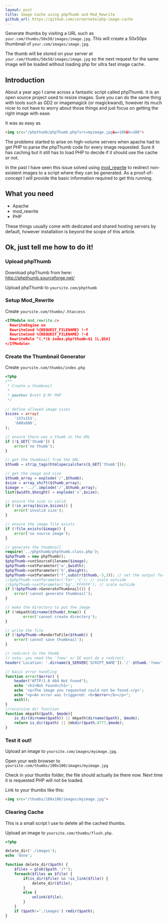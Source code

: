 ```yaml
---
layout: post
title: Image Cache using phpThumb and Mod_Rewrite
github_url: https://github.com/cornernote/php-image-cache
---
```

Generate thumbs by visiting a URL such as `your.com/thumbs/50x50/images/image.jpg`.  This will create a 50x50px thumbnail of `your.com/images/image.jpg`.

The thumb will be stored on your server at `your.com/thumbs/50x50/images/image.jpg` so the next request for the same image will be loaded without loading php for ultra fast image cache.

<!--break-->

<h2>Introduction</h2>

About a year ago I came across a fantastic script called phpThumb.  It is an open source project used to resize images.  Sure you can do the same thing with tools such as GD2 or imagemagick (or magickwand), however its much nicer to not have to worry about those things and just focus on getting the right image with ease.

It was as easy as

```html
<img src="/phpthumb/phpThumb.php?src=myimage.jpg&w=100&h=100">
```

The problems started to arise on high-volume servers when apache had to get PHP to parse the phpThumb code for every image requested.  Sure it has caching but it still has to load PHP to decide if it should use the cache or not.

In the past I have seen this issue solved using <a href="http://httpd.apache.org/docs/current/mod/mod_rewrite.html">mod_rewrite</a> to redirect non-existent images to a script where they can be generated.  As a proof-of-concept I will provide the basic information required to get this running.

<h2>What you need</h2>
<ul>
<li>Apache</li>
<li>mod_rewrite</li>
<li>PHP</li>
</ul>

These things usually come with dedicated and shared hosting servers by default, however installation is beyond the scope of this article.

<h2>Ok, just tell me how to do it!</h2>

<h3>Upload phpThumb</h3>

<p>Download phpThumb from here:<br/>
<a href="http://phpthumb.sourceforge.net/">http://phpthumb.sourceforge.net/</a><p>

Upload phpThumb to `yoursite.com/phpthumb`


<h3>Setup Mod_Rewrite</h3>

Create `yoursite.com/thumbs/.htaccess`

```xml
<IfModule mod_rewrite.c>
  RewriteEngine on
  RewriteCond %{REQUEST_FILENAME} !-f
  RewriteCond %{REQUEST_FILENAME} !-d
  RewriteRule ^(.*)$ index.php?thumb=$1 [L,QSA]
</IfModule>
```


<h3>Create the Thumbnail Generator</h3>

Create `yoursite.com/thumbs/index.php`

```php
<?php
/**
 * Create a thumbnail
 *
 * @author Brett @ Mr PHP
 */
 
// define allowed image sizes
$sizes = array(
	'157x153',
	'600x600',
);

// ensure there was a thumb in the URL
if (!$_GET['thumb']) {
	error('no thumb');
}

// get the thumbnail from the URL
$thumb = strip_tags(htmlspecialchars($_GET['thumb']));

// get the image and size
$thumb_array = explode('/',$thumb);
$size = array_shift($thumb_array);
$image = '../'.implode('/',$thumb_array);
list($width,$height) = explode('x',$size);

// ensure the size is valid
if (!in_array($size,$sizes)) {
	error('invalid size');
}

// ensure the image file exists
if (!file_exists($image)) {
	error('no source image');
}

// generate the thumbnail
require('../phpthumb/phpthumb.class.php');
$phpThumb = new phpThumb();
$phpThumb->setSourceFilename($image);
$phpThumb->setParameter('w',$width);
$phpThumb->setParameter('h',$height);
$phpThumb->setParameter('f',substr($thumb,-3,3)); // set the output format
//$phpThumb->setParameter('far','C'); // scale outside
//$phpThumb->setParameter('bg','FFFFFF'); // scale outside
if (!$phpThumb->GenerateThumbnail()) {
	error('cannot generate thumbnail');
}

// make the directory to put the image
if (!mkpath(dirname($thumb),true)) {
        error('cannot create directory');
}

// write the file
if (!$phpThumb->RenderToFile($thumb)) {
	error('cannot save thumbnail');
}

// redirect to the thumb
// note: you need the '?new' or IE wont do a redirect
header('Location: '.dirname($_SERVER['SCRIPT_NAME']).'/'.$thumb.'?new');

// basic error handling
function error($error) {
	header("HTTP/1.0 404 Not Found");
	echo '<h1>Not Found</h1>';
	echo '<p>The image you requested could not be found.</p>';
	echo "<p>An error was triggered: <b>$error</b></p>";
	exit();
}
//recursive dir function
function mkpath($path, $mode){
    is_dir(dirname($path)) || mkpath(dirname($path), $mode);
    return is_dir($path) || @mkdir($path,0777,$mode);
}
```

<h3>Test it out!</h3>

Upload an image to `yoursite.com/images/myimage.jpg`.

Open your web browser to `yoursite.com/thumbs/100x100/images/myimage.jpg`

Check in your thumbs folder, the file should actually be there now.  Next time it is requested PHP will not be loaded.

Link to your thumbs like this:
```html
<img src="/thumbs/100x100/images/myimage.jpg">
```


<h3>Clearing Cache</h3>

This is a small script I use to delete all the cached thumbs.

Upload an image to `yoursite.com/thumbs/flush.php`.

```php
<?php

delete_dir('./images');
echo 'done';

function delete_dir($path) {
	$files = glob($path.'/*');
	foreach($files as $file) {
		if(is_dir($file) && !is_link($file)) {
			delete_dir($file);
		}
		else {
			unlink($file);
		}
	}
	if ($path!='./images') rmdir($path);
}
```
